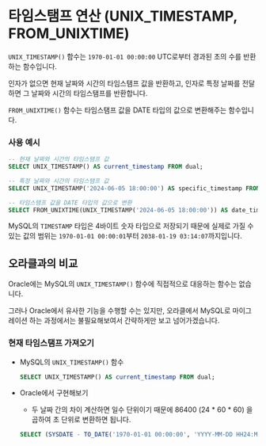 # 타임스탬프 연산 (UNIX_TIMESTAMP, FROM_UNIXTIME)

`UNIX_TIMESTAMP()` 함수는 `1970-01-01 00:00:00` UTC로부터 경과된 초의 수를 반환하는 함수입니다.

인자가 없으면 현재 날짜와 시간의 타임스탬프 값을 반환하고, 인자로 특정 날짜를 전달하면 그 날짜와 시간의 타임스탬프를 반환합니다.

`FROM_UNIXTIME()` 함수는 타임스탬프 값을 DATE 타입의 값으로 변환해주는 함수입니다.

### 사용 예시

```sql
-- 현재 날짜와 시간의 타임스탬프 값
SELECT UNIX_TIMESTAMP() AS current_timestamp FROM dual;

-- 특정 날짜와 시간의 타임스탬프 값
SELECT UNIX_TIMESTAMP('2024-06-05 18:00:00') AS specific_timestamp FROM dual;

-- 타임스탬프 값을 DATE 타입의 값으로 변환
SELECT FROM_UNIXTIME(UNIX_TIMESTAMP('2024-06-05 18:00:00')) AS date_time_value FROM dual;
```

MySQL의 `TIMESTAMP` 타입은 4바이트 숫자 타입으로 저장되기 때문에 실제로 가질 수 있는 값의 범위는 `1970-01-01 00:00:01`부터 `2038-01-19 03:14:07`까지입니다.

## 오라클과의 비교

Oracle에는 MySQL의 `UNIX_TIMESTAMP()` 함수에 직접적으로 대응하는 함수는 없습니다.

그러나 Oracle에서 유사한 기능을 수행할 수는 있지만, 오라클에서 MySQL로 마이그레이션 하는 과정에서는 불필요해보여서 간략하게만 보고 넘어가겠습니다.

### 현재 타임스탬프 가져오기

- MySQL의 `UNIX_TIMESTAMP()` 함수

  ```sql
  SELECT UNIX_TIMESTAMP() AS current_timestamp FROM dual;
  ```

- Oracle에서 구현해보기

    - 두 날짜 간의 차이 계산하면 일수 단위이기 때문에 86400 (24 * 60 * 60) 을 곱하여 초 단위로 변환하면 됩니다.

  ```sql
  SELECT (SYSDATE - TO_DATE('1970-01-01 00:00:00', 'YYYY-MM-DD HH24:MI:SS')) * 86400 AS current_timestamp FROM dual;
  ```